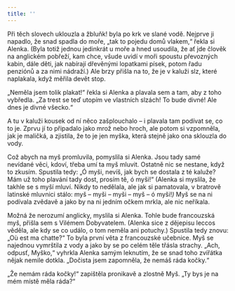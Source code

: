 ```yaml
---
title: ''
---
```


Při těch slovech uklouzla a žbluňk! byla po krk ve slané vodě. Nejprve ji napadlo, že snad spadla do moře, „tak to pojedu domů vlakem,“ řekla si Alenka. (Byla totiž jednou jedinkrát u moře a hned usoudila, že ať jde člověk na anglickém pobřeží, kam chce, všude uvidí v moři spoustu převozných kabin, dále děti, jak nabírají dřevěnými lopatkami písek, potom řadu penziónů a za nimi nádraží.) Ale brzy přišla na to, že je v kaluži slz, které naplakala, když měřila devět stop.

„Neměla jsem tolik plakat!“ řekla si Alenka a plavala sem a tam, aby z toho vybředla. „Za trest se teď utopím ve vlastních slzách! To bude divné! Ale dnes je divné všecko.“

A tu v kaluži kousek od ní něco zašplouchalo – i plavala tam podívat se, co to je. Zprvu jí to připadalo jako mrož nebo hroch, ale potom si vzpomněla, jak je maličká, a zjistila, že to je jen myška, která stejně jako ona sklouzla do vody.

Což abych na myš promluvila, pomyslila si Alenka. Jsou tady samé nevídané věci, kdoví, třeba umí ta myš mluvit. Ostatně nic se nestane, když to zkusím. Spustila tedy: „Ó myši, nevíš, jak bych se dostala z té kaluže? Mám už toho plavání tady dost, prosím tě, ó myši!“ (Alenka si myslila, že takhle se s myší mluví. Nikdy to nedělala, ale jak si pamatovala, v bratrově latinské mluvnici stálo: myš – myši – myši – myš – ó myši!_)_ Myš se na ni podívala zvědavě a jako by na ni jedním očkem mrkla, ale nic neříkala.

Možná že nerozumí anglicky, myslila si Alenka. Tohle bude francouzská myš, přišla sem s Vilémem Dobyvatelem. (Alenka sice z dějepisu leccos věděla, ale kdy se co událo, o tom neměla ani potuchy.) Spustila tedy znovu: „Où est ma chatte?“ To byla první věta z francouzské učebnice. Myš se najednou vymrštila z vody a jako by se po celém těle třásla strachy. „Ach, odpusť, Myško,“ vyhrkla Alenka samým leknutím, že se snad toho zvířátka nějak nemile dotkla. „Dočista jsem zapomněla, že nemáš ráda kočky.“

„Že nemám ráda kočky!“ zapištěla pronikavě a zlostně Myš. „Ty bys je na mém místě měla ráda?“
